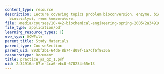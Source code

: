 ```yaml
---
content_type: resource
description: Lecture covering topics problem bioconversion, enzyme, bioconversion,
  biocatalyst, room temperature.
file: /media/courses/10-442-biochemical-engineering-spring-2005/2a34916a071e4ca6ebc0678234a65e13_practice_ps_qz_1.pdf
file_type: application/pdf
learning_resource_types: []
ocw_type: OCWFile
parent_title: Study Materials
parent_type: CourseSection
parent_uid: 893bf2b1-64d6-8b74-d09f-1a7cf6f8636a
resourcetype: Document
title: practice_ps_qz_1.pdf
uid: 2a34916a-071e-4ca6-ebc0-678234a65e13
---
```

